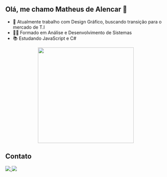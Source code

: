 ## Olá, me chamo Matheus de Alencar 👋

<ul>
<li>👔 Atualmente trabalho com Design Gráfico, buscando transição para o mercado de T.I</li>
<li>👨‍🎓 Formado em Análise e Desenvolvimento de Sistemas</li>  
<li>📚 Estudando JavaScript e C#</li>
</ul>

<div align="center">
  <img height="300em" src="https://github-readme-stats.vercel.app/api/top-langs/?username=MatheusDAGl&theme=dark" />
</div>

<h2>Contato</h2>

<div> 
  <a href="https://www.linkedin.com/in/matheus-de-alencar-lima/" target="_blank">
    <img src="https://img.shields.io/badge/linkedin-%230077B5.svg?style=for-the-badge&logo=linkedin&logoColor=white">
  </a> 
  <a href="mailto:matheusdealencargl@gmail.com" target="_blank">
    <img src="https://img.shields.io/badge/Gmail-D14836?style=for-the-badge&logo=gmail&logoColor=white">
  </a>
</div>
